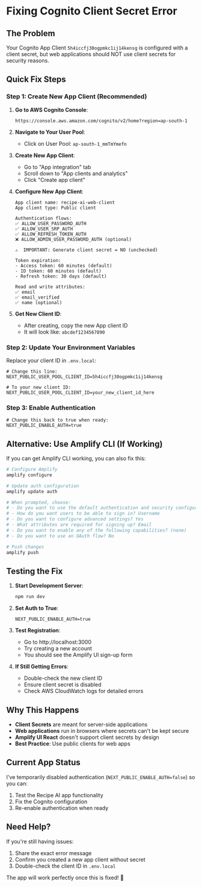 # Fixing Cognito Client Secret Error

## The Problem
Your Cognito App Client `5h4iccfj30ogpmkc1ij14kensg` is configured with a client secret, but web applications should NOT use client secrets for security reasons.

## Quick Fix Steps

### Step 1: Create New App Client (Recommended)

1. **Go to AWS Cognito Console**:
   ```
   https://console.aws.amazon.com/cognito/v2/home?region=ap-south-1
   ```

2. **Navigate to Your User Pool**:
   - Click on User Pool: `ap-south-1_mmTmYmefn`

3. **Create New App Client**:
   - Go to "App integration" tab
   - Scroll down to "App clients and analytics"
   - Click "Create app client"

4. **Configure New App Client**:
   ```
   App client name: recipe-ai-web-client
   App client type: Public client
   
   Authentication flows:
   ✅ ALLOW_USER_PASSWORD_AUTH
   ✅ ALLOW_USER_SRP_AUTH  
   ✅ ALLOW_REFRESH_TOKEN_AUTH
   ❌ ALLOW_ADMIN_USER_PASSWORD_AUTH (optional)
   
   ⚠️  IMPORTANT: Generate client secret = NO (unchecked)
   
   Token expiration:
   - Access token: 60 minutes (default)
   - ID token: 60 minutes (default)  
   - Refresh token: 30 days (default)
   
   Read and write attributes:
   ✅ email
   ✅ email_verified
   ✅ name (optional)
   ```

5. **Get New Client ID**:
   - After creating, copy the new App client ID
   - It will look like: `abcdef1234567890`

### Step 2: Update Your Environment Variables

Replace your client ID in `.env.local`:

```env
# Change this line:
NEXT_PUBLIC_USER_POOL_CLIENT_ID=5h4iccfj30ogpmkc1ij14kensg

# To your new client ID:
NEXT_PUBLIC_USER_POOL_CLIENT_ID=your_new_client_id_here
```

### Step 3: Enable Authentication

```env
# Change this back to true when ready:
NEXT_PUBLIC_ENABLE_AUTH=true
```

## Alternative: Use Amplify CLI (If Working)

If you can get Amplify CLI working, you can also fix this:

```bash
# Configure Amplify
amplify configure

# Update auth configuration
amplify update auth

# When prompted, choose:
# - Do you want to use the default authentication and security configuration? Manual configuration
# - How do you want users to be able to sign in? Username
# - Do you want to configure advanced settings? Yes
# - What attributes are required for signing up? Email
# - Do you want to enable any of the following capabilities? (none)
# - Do you want to use an OAuth flow? No

# Push changes
amplify push
```

## Testing the Fix

1. **Start Development Server**:
   ```bash
   npm run dev
   ```

2. **Set Auth to True**:
   ```env
   NEXT_PUBLIC_ENABLE_AUTH=true
   ```

3. **Test Registration**:
   - Go to http://localhost:3000
   - Try creating a new account
   - You should see the Amplify UI sign-up form

4. **If Still Getting Errors**:
   - Double-check the new client ID
   - Ensure client secret is disabled
   - Check AWS CloudWatch logs for detailed errors

## Why This Happens

- **Client Secrets** are meant for server-side applications
- **Web applications** run in browsers where secrets can't be kept secure
- **Amplify UI React** doesn't support client secrets by design
- **Best Practice**: Use public clients for web apps

## Current App Status

I've temporarily disabled authentication (`NEXT_PUBLIC_ENABLE_AUTH=false`) so you can:
1. Test the Recipe AI app functionality
2. Fix the Cognito configuration
3. Re-enable authentication when ready

## Need Help?

If you're still having issues:
1. Share the exact error message
2. Confirm you created a new app client without secret
3. Double-check the client ID in `.env.local`

The app will work perfectly once this is fixed! 🚀
